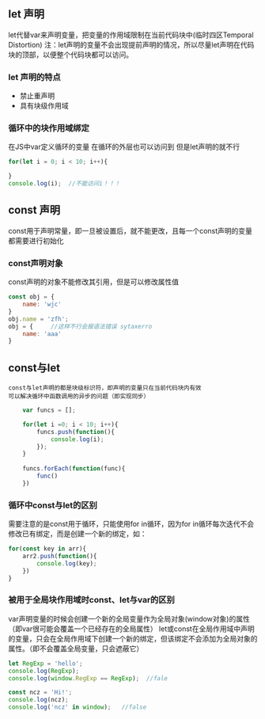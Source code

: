 
## let 声明
let代替var来声明变量，把变量的作用域限制在当前代码块中(临时四区Temporal Distortion)
注：let声明的变量不会出现提前声明的情况，所以尽量let声明在代码块的顶部，以便整个代码块都可以访问。

### let 声明的特点
- 禁止重声明
- 具有块级作用域

### 循环中的块作用域绑定
在JS中var定义循环的变量  在循环的外层也可以访问到  但是let声明的就不行
```javascript
for(let i = 0; i < 10; i++){

}
console.log(i);  //不能访问i！！！
```

## const 声明
const用于声明常量，即一旦被设置后，就不能更改，且每一个const声明的变量都需要进行初始化

### const声明对象

const声明的对象不能修改其引用，但是可以修改属性值
```javascript
const obj = {
	name: 'wjc'
} 
obj.name = 'zfh';
obj = {		//这样不行会报语法错误 sytaxerro
	name: 'aaa'
}
```

## const与let
	const与let声明的都是块级标识符，即声明的变量只在当前代码块内有效
	可以解决循环中函数调用的异步的问题（即实现同步）
```javascript
	var funcs = [];

	for(let i =0; i < 10; i++){
		funcs.push(function(){
			console.log(i);	
		});
	}
	
	funcs.forEach(function(func){
		func()
	})
```


### 循环中const与let的区别
需要注意的是const用于循环，只能使用for in循环，因为for in循环每次迭代不会修改已有绑定，而是创建一个新的绑定，如：
```javascript
for(const key in arr){
	arr2.push(function(){
		console.log(key);		
	})
}
```

	
### 被用于全局块作用域时const、let与var的区别
var声明变量的时候会创建一个新的全局变量作为全局对象(window对象)的属性（即var很可能会覆盖一个已经存在的全局属性）
let或const在全局作用域中声明的变量，只会在全局作用域下创建一个新的绑定，但该绑定不会添加为全局对象的属性。（即不会覆盖全局变量，只会遮蔽它）

```javascript
let RegExp = 'hello';
console.log(RegExp);
console.log(window.RegExp == RegExp);  //fale

const ncz = 'Hi!';
console.log(ncz);
console.log('ncz' in window);	//false
```
